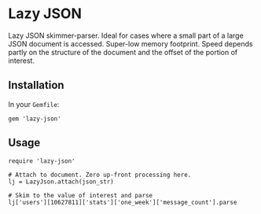 # Lazy JSON

Lazy JSON skimmer-parser. Ideal for cases where a small part of a large JSON document is accessed.
Super-low memory footprint. Speed depends partly on the structure of the document and the offset
of the portion of interest.

## Installation

In your `Gemfile`:

```
gem 'lazy-json'
```

## Usage

```
require 'lazy-json'

# Attach to document. Zero up-front processing here.
lj = LazyJson.attach(json_str)

# Skim to the value of interest and parse
lj['users'][10627811]['stats']['one_week']['message_count'].parse
```
